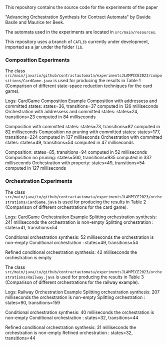 This repository contains the source code for the experiments of the paper 

"Advancing Orchestration Synthesis for Contract Automata" by Davide Basile and Maurice ter Beek.

The automata used in the experiments are located in `src/main/resources`.

This repository uses a branch of `CATLib` currently under development, imported as a jar under the folder `lib`.


### Composition Experiments

The class `src/main/java/io/github/contractautomata/experimentsJLAMPICE2023/compositions/CardGame.java` is used for producing the results in Table 1 (Comparison of different state-space reduction techniques for the card game).

Logs:
CardGame Composition Example
Composition with addressess and committed states: states=36, transitions=37 computed in 126 milliseconds
Orchestration with addressess and committed states: states=24, transitions=23 computed in 84 milliseconds

Composition with committed states:   states=73, transitions=82 computed in 82 milliseconds
Composition no pruning  with  committed states:   states=177, transitions=224 computed in 137 milliseconds
Orchestration with committed states: states=49, transitions=54 computed in 47 milliseconds

Composition: states=85, transitions=94 computed in 52 milliseconds
Composition no pruning:  states=560, transitions=935 computed in 337 milliseconds
Orchestration with property: states=49, transitions=54 computed in 127 milliseconds

### Orchestration Experiments

The class `src/main/java/io/github/contractautomata/experimentsJLAMPICE2023/orchestrations/CardGame.java` is used for producing the results in Table 2 (Comparison of different orchestrations for the card game).

Logs:
CardGame Orchestration Example
Splitting orchestration synthesis: 241 milliseconds the orchestration is non-empty
Splitting orchestration : states=41, transitions=54

Conditional orchestration synthesis: 52 milliseconds the orchestration is non-empty
Conditional orchestration : states=49, transitions=54

Refined conditional orchestration synthesis:  42 milliseconds the orchestration is empty


The class `src/main/java/io/github/contractautomata/experimentsJLAMPICE2023/orchestrations/Railway.java` is used for producing the results in Table 3 (Comparison of different orchestrations for the railway example).

Logs:
Railway Orchestration Example
Splitting orchestration synthesis: 207 milliseconds the orchestration is non-empty
Splitting orchestration : states=90, transitions=159

Conditional orchestration synthesis: 40 milliseconds the orchestration is non-empty
Conditional orchestration : states=32, transitions=44

Refined conditional orchestration synthesis: 31 milliseconds the orchestration is non-empty
Refined orchestration : states=32, transitions=44